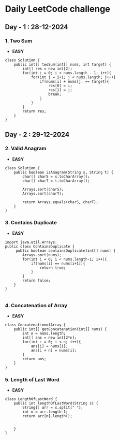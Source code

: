 # Daily LeetCode challenge

## Day - 1 : 28-12-2024

### 1. Two Sum
- **EASY**
```
class Solution {
    public int[] twoSum(int[] nums, int target) {
        int[] res = new int[2];
        for(int i = 0; i < nums.length - 1; i++){
            for(int j = i+1; j < nums.length; j++){
                if(nums[i] + nums[j] == target){
                    res[0] = i;
                    res[1] = j;
                    break;
                }
            }
        }
        return res;
    }
}

```
## Day - 2 : 29-12-2024


### 2. Valid Anagram
- **EASY**
```
class Solution {
    public boolean isAnagram(String s, String t) {
        char[] charS = s.toCharArray(); 
        char[] charT = t.toCharArray(); 

        Arrays.sort(charS);
        Arrays.sort(charT);
        
        return Arrays.equals(charS, charT);
    }
}

```

### 3. Contains Duplicate
- **EASY**
```
import java.util.Arrays;
public class ContainsDuplicate {
     public boolean containsDuplicate(int[] nums) {
        Arrays.sort(nums);
        for(int i = 0; i < nums.length-1; i++){
            if(nums[i] == nums[i+1]){
                return true;
            }
        }
        return false;
    }
}


```

### 4. Concatenation of Array
- **EASY**
```
class ConcatenationofArray {
    public int[] getConcatenation(int[] nums) {
        int n = nums.length;
        int[] ans = new int[2*n];
        for(int i = 0; i < n; i++){
            ans[i] = nums[i];
            ans[i + n] = nums[i];
        }
        return ans;
    }
}
```

### 5. Length of Last Word
- **EASY**
```
class LengthOfLastWord {
    public int lengthOfLastWord(String s) {
        String[] arr = s.split(" ");
        int n = arr.length-1;
        return arr[n].length();

    
    }
}
```